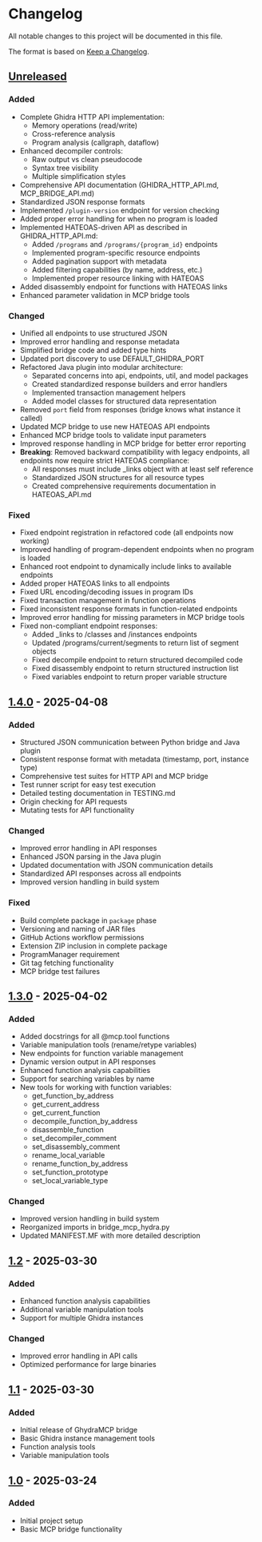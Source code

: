 # Changelog

All notable changes to this project will be documented in this file.

The format is based on [Keep a Changelog](https://keepachangelog.com/en/1.1.0/).

## [Unreleased]

### Added
- Complete Ghidra HTTP API implementation:
  - Memory operations (read/write)
  - Cross-reference analysis
  - Program analysis (callgraph, dataflow)
- Enhanced decompiler controls:
  - Raw output vs clean pseudocode
  - Syntax tree visibility
  - Multiple simplification styles
- Comprehensive API documentation (GHIDRA_HTTP_API.md, MCP_BRIDGE_API.md)
- Standardized JSON response formats
- Implemented `/plugin-version` endpoint for version checking
- Added proper error handling for when no program is loaded
- Implemented HATEOAS-driven API as described in GHIDRA_HTTP_API.md:
  - Added `/programs` and `/programs/{program_id}` endpoints
  - Implemented program-specific resource endpoints
  - Added pagination support with metadata
  - Added filtering capabilities (by name, address, etc.)
  - Implemented proper resource linking with HATEOAS
- Added disassembly endpoint for functions with HATEOAS links
- Enhanced parameter validation in MCP bridge tools

### Changed
- Unified all endpoints to use structured JSON
- Improved error handling and response metadata
- Simplified bridge code and added type hints
- Updated port discovery to use DEFAULT_GHIDRA_PORT
- Refactored Java plugin into modular architecture:
  - Separated concerns into api, endpoints, util, and model packages
  - Created standardized response builders and error handlers
  - Implemented transaction management helpers
  - Added model classes for structured data representation
- Removed `port` field from responses (bridge knows what instance it called)
- Updated MCP bridge to use new HATEOAS API endpoints
- Enhanced MCP bridge tools to validate input parameters
- Improved response handling in MCP bridge for better error reporting
- **Breaking**: Removed backward compatibility with legacy endpoints, all endpoints now require strict HATEOAS compliance:
  - All responses must include _links object with at least self reference
  - Standardized JSON structures for all resource types
  - Created comprehensive requirements documentation in HATEOAS_API.md

### Fixed
- Fixed endpoint registration in refactored code (all endpoints now working)
- Improved handling of program-dependent endpoints when no program is loaded
- Enhanced root endpoint to dynamically include links to available endpoints
- Added proper HATEOAS links to all endpoints
- Fixed URL encoding/decoding issues in program IDs
- Fixed transaction management in function operations
- Fixed inconsistent response formats in function-related endpoints
- Improved error handling for missing parameters in MCP bridge tools
- Fixed non-compliant endpoint responses:
  - Added _links to /classes and /instances endpoints
  - Updated /programs/current/segments to return list of segment objects
  - Fixed decompile endpoint to return structured decompiled code
  - Fixed disassembly endpoint to return structured instruction list
  - Fixed variables endpoint to return proper variable structure

## [1.4.0] - 2025-04-08

### Added
- Structured JSON communication between Python bridge and Java plugin
- Consistent response format with metadata (timestamp, port, instance type)
- Comprehensive test suites for HTTP API and MCP bridge
- Test runner script for easy test execution
- Detailed testing documentation in TESTING.md
- Origin checking for API requests
- Mutating tests for API functionality

### Changed
- Improved error handling in API responses
- Enhanced JSON parsing in the Java plugin
- Updated documentation with JSON communication details
- Standardized API responses across all endpoints
- Improved version handling in build system

### Fixed
- Build complete package in `package` phase
- Versioning and naming of JAR files
- GitHub Actions workflow permissions
- Extension ZIP inclusion in complete package
- ProgramManager requirement
- Git tag fetching functionality
- MCP bridge test failures

## [1.3.0] - 2025-04-02

### Added
- Added docstrings for all @mcp.tool functions
- Variable manipulation tools (rename/retype variables)
- New endpoints for function variable management
- Dynamic version output in API responses
- Enhanced function analysis capabilities
- Support for searching variables by name
- New tools for working with function variables:
  - get_function_by_address
  - get_current_address
  - get_current_function
  - decompile_function_by_address
  - disassemble_function
  - set_decompiler_comment
  - set_disassembly_comment
  - rename_local_variable
  - rename_function_by_address
  - set_function_prototype
  - set_local_variable_type

### Changed
- Improved version handling in build system
- Reorganized imports in bridge_mcp_hydra.py
- Updated MANIFEST.MF with more detailed description

## [1.2] - 2025-03-30

### Added
- Enhanced function analysis capabilities
- Additional variable manipulation tools
- Support for multiple Ghidra instances

### Changed
- Improved error handling in API calls
- Optimized performance for large binaries

## [1.1] - 2025-03-30

### Added
- Initial release of GhydraMCP bridge
- Basic Ghidra instance management tools
- Function analysis tools 
- Variable manipulation tools

## [1.0] - 2025-03-24

### Added
- Initial project setup
- Basic MCP bridge functionality

[unreleased]: https://github.com/teal-bauer/GhydraMCP/compare/v1.4.0...HEAD
[1.4.0]: https://github.com/teal-bauer/GhydraMCP/compare/v1.3.0...v1.4.0
[1.3.0]: https://github.com/teal-bauer/GhydraMCP/compare/v1.2...v1.3.0
[1.2]: https://github.com/teal-bauer/GhydraMCP/compare/v1.1...v1.2
[1.1]: https://github.com/teal-bauer/GhydraMCP/compare/1.0...v1.1
[1.0]: https://github.com/teal-bauer/GhydraMCP/releases/tag/1.0
